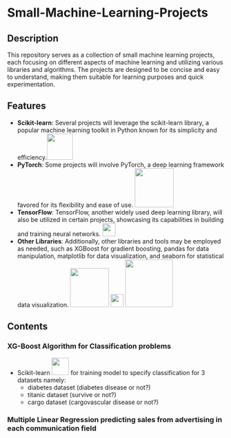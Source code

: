 # Small-Machine-Learning-Projects
## Description
  This repository serves as a collection of small machine learning projects, each focusing on different aspects of machine learning and utilizing various libraries and algorithms. The projects are designed to be concise and easy to understand, making them suitable for learning   purposes and quick experimentation.

## Features
  - **Scikit-learn**: Several projects will leverage the scikit-learn library, a popular machine learning toolkit in Python known for its simplicity and efficiency.<img src="https://upload.wikimedia.org/wikipedia/commons/thumb/0/05/Scikit_learn_logo_small.svg/2560px-Scikit_learn_logo_small.svg.png" width="60">
  - **PyTorch**: Some projects will involve PyTorch, a deep learning framework favored for its flexibility and ease of use. <img src="https://upload.wikimedia.org/wikipedia/commons/9/96/Pytorch_logo.png" width="90">
  - **TensorFlow**: TensorFlow, another widely used deep learning library, will also be utilized in certain projects, showcasing its capabilities in building and training neural networks. <img src="https://upload.wikimedia.org/wikipedia/commons/2/2d/Tensorflow_logo.svg" width="30">
  - **Other Libraries**: Additionally, other libraries and tools may be employed as needed, such as XGBoost for gradient boosting, pandas for data manipulation, matplotlib for data visualization, and seaborn for statistical data visualization. 
    <img src="https://upload.wikimedia.org/wikipedia/commons/e/ed/Pandas_logo.svg" width="90"> 
    <img src="https://upload.wikimedia.org/wikipedia/commons/0/01/Created_with_Matplotlib-logo.svg" width="30"> 
    <img src="https://seaborn.pydata.org/_images/logo-wide-lightbg.svg" width="110">

##
## Contents
  ### XG-Boost Algorithm for Classification problems
  * Scikit-learn <img src="https://upload.wikimedia.org/wikipedia/commons/thumb/0/05/Scikit_learn_logo_small.svg/2560px-Scikit_learn_logo_small.svg.png" width="40">
for training model to specify classification for 3 datasets namely:
    - diabetes dataset  (diabetes disease or not?)
    - titanic dataset (survive or not?)
    - cargo dataset (cargovascular disease or not?)
  ### 
  ### Multiple Linear Regression predicting sales from advertising in each communication field 

